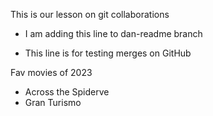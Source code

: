 This is our lesson on git collaborations

- I am adding this line to dan-readme branch

- This line is for testing merges on GitHub

Fav movies of 2023
- Across the Spiderve
- Gran Turismo 